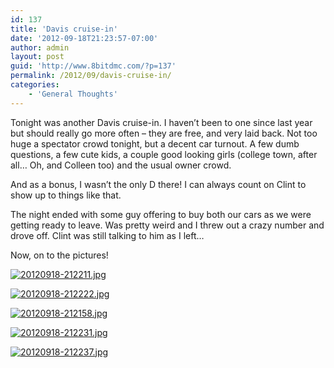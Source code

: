 ```yaml
---
id: 137
title: 'Davis cruise-in'
date: '2012-09-18T21:23:57-07:00'
author: admin
layout: post
guid: 'http://www.8bitdmc.com/?p=137'
permalink: /2012/09/davis-cruise-in/
categories:
    - 'General Thoughts'
---
```


Tonight was another Davis cruise-in. I haven’t been to one since last year but should really go more often – they are free, and very laid back. Not too huge a spectator crowd tonight, but a decent car turnout. A few dumb questions, a few cute kids, a couple good looking girls (college town, after all… Oh, and Colleen too) and the usual owner crowd.

And as a bonus, I wasn’t the only D there! I can always count on Clint to show up to things like that.

The night ended with some guy offering to buy both our cars as we were getting ready to leave. Was pretty weird and I threw out a crazy number and drove off. Clint was still talking to him as I left…

Now, on to the pictures!

[![20120918-212211.jpg](/assets/images2012/09/20120918-212211.jpg)](/assets/images2012/09/20120918-212211.jpg)

[![20120918-212222.jpg](/assets/images2012/09/20120918-212222.jpg)](/assets/images2012/09/20120918-212222.jpg)

[![20120918-212158.jpg](/assets/images2012/09/20120918-212158.jpg)](/assets/images2012/09/20120918-212158.jpg)

[![20120918-212231.jpg](/assets/images2012/09/20120918-212231.jpg)](/assets/images2012/09/20120918-212231.jpg)

[![20120918-212237.jpg](/assets/images2012/09/20120918-212237.jpg)](/assets/images2012/09/20120918-212237.jpg)